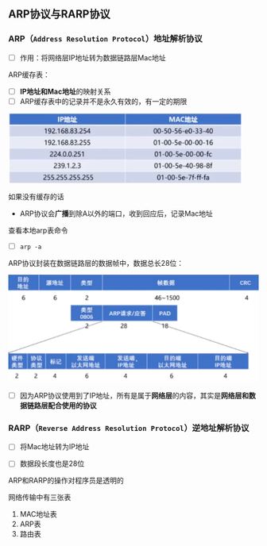 ## ARP协议与RARP协议

### ARP（`Address Resolution Protocol`）地址解析协议
- [ ] 作用：将网络层IP地址转为数据链路层Mac地址


ARP缓存表：
- [ ] **IP地址和Mac地址**的映射关系
- [ ] ARP缓存表中的记录并不是永久有效的，有一定的期限
 
![ARP缓存表](../../imgs/arp_protocol_cache_table.png)

如果没有缓存的话
- ARP协议会**广播**到除A以外的端口，收到回应后，记录Mac地址


查看本地arp表命令 
- [ ] `arp -a`

ARP协议封装在数据链路层的数据帧中，数据总长28位：
 
![ARP](../../imgs/arp_protocol_header.png)

- [ ] 因为ARP协议使用到了IP地址，所有是属于**网络层**的内容，其实是**网络层和数据链路层配合使用的协议**


### RARP（`Reverse Address Resolution Protocol`）逆地址解析协议
- [ ] 将Mac地址转为IP地址
- [ ] 数据段长度也是28位


ARP和RARP的操作对程序员是透明的

网络传输中有三张表
1. MAC地址表
2. ARP表
3. 路由表

